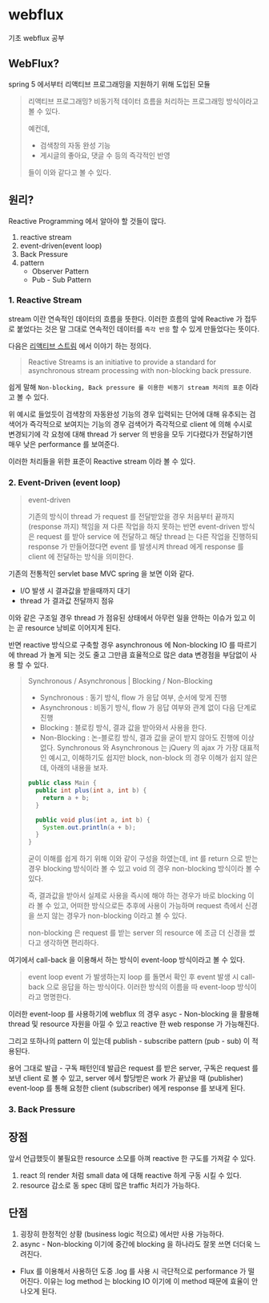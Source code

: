 # webflux
기초 webflux 공부

## WebFlux?

spring 5 에서부터 리액티브 프로그래밍을 지원하기 위해 도입된 모듈

> 리액티브 프로그래밍?
> 비동기적 데이터 흐름을 처리하는 프로그래밍 방식이라고 볼 수 있다.
> 
> 예컨데,
> - 검색창의 자동 완성 기능
> - 게시글의 좋아요, 댓글 수 등의 즉각적인 반영
> 
> 들이 이와 같다고 볼 수 있다.

## 원리?

Reactive Programming 에서 알아야 할 것들이 많다.

1. reactive stream
2. event-driven(event loop)
3. Back Pressure
4. pattern
   - Observer Pattern
   - Pub - Sub Pattern

### 1. Reactive Stream

stream 이란 연속적인 데이터의 흐름을 뜻한다. 이러한 흐름의 앞에 Reactive 가 접두로 붙었다는 것은 말 그대로
연속적인 데이터를 `즉각 반응` 할 수 있게 만들었다는 뜻이다.

다음은 [리액티브 스트림](http://reactive-streams.org) 에서 이야기 하는 정의다.

> Reactive Streams is an initiative to provide a standard for asynchronous stream processing with non-blocking back pressure.

쉽게 말해 `Non-blocking, Back pressure 를 이용한 비동기 stream 처리의 표준` 이라고 볼 수 있다.

위 예시로 들었듯이 검색창의 자동완성 기능의 경우 입력되는 단어에 대해 유추되는 검색어가 즉각적으로 보여지는 기능의 경우 
검색어가 즉각적으로 client 에 의해 수시로 변경되기에 각 요청에 대해 thread 가 server 의 반응을 모두 기다렸다가 전달하기엔
매우 낮은 performance 를 보여준다. 

이러한 처리들을 위한 표준이 Reactive stream 이라 볼 수 있다.

### 2. Event-Driven (event loop)

> event-driven
> 
> 기존의 방식이 thread 가 request 를 전달받았을 경우 처음부터 끝까지 (response 까지) 책임을 져 다른 작업을 하지 못하는 반면
> event-driven 방식은 request 를 받아 service 에 전달하고 해당 thread 는 다른 작업을 진행하되 response 가 만들어졌다면 event 를 발생시켜
> thread 에게 response 를 client 에 전달하는 방식을 의미한다.

기존의 전통적인 servlet base MVC spring 을 보면 이와 같다.

- I/O 발생 시 결과값을 받을때까지 대기
- thread 가 결과값 전달까지 점유

이와 같은 구조일 경우 thread 가 점유된 상태에서 아무런 일을 안하는 이슈가 있고 이는 곧 resource 낭비로 이어지게 된다.

반면 reactive 방식으로 구축할 경우 asynchronous 에 Non-blocking IO 를 따르기에 thread 가 놀게 되는 것도 줄고
그만큼 효율적으로 많은 data 변경점을 부담없이 사용 할 수 있다.

> Synchronous / Asynchronous | Blocking / Non-Blocking
> 
> - Synchronous : 동기 방식, flow 가 응답 여부, 순서에 맞게 진행
> - Asynchronous : 비동기 방식, flow 가 응답 여부와 관계 없이 다음 단계로 진행 
> - Blocking : 블로킹 방식, 결과 값을 받아와서 사용을 한다.
> - Non-Blocking : 논-블로킹 방식, 결과 값을 굳이 받지 않아도 진행에 이상 없다.
> Synchronous 와 Asynchronous 는 jQuery 의 ajax 가 가장 대표적인 예시고, 이해하기도 쉽지만 block, non-block 의 경우 이해가 쉽지 않은데, 아래의 내용을 보자.
> 
> ```java
> public class Main {
>   public int plus(int a, int b) {
>     return a + b;
>   }
> 
>   public void plus(int a, int b) {
>     System.out.println(a + b);
>   }
> }
> ```
> 
> 굳이 이해를 쉽게 하기 위해 이와 같이 구성을 하였는데, int 를 return 으로 받는 경우 blocking 방식이라 볼 수 있고 void 의 경우 non-blocking 방식이라 볼 수 있다. 
> 
> 즉, 결과값을 받아서 실제로 사용을 즉시에 해야 하는 경우가 바로 blocking 이라 볼 수 있고, 어떠한 방식으로든 추후에 사용이 가능하며 request 측에서 신경을 쓰지 않는 경우가 non-blocking 이라고 볼 수 있다.
>
> non-blocking 은 request 를 받는 server 의 resource 에 조금 더 신경을 썼다고 생각하면 편리하다.

여기에서 call-back 을 이용해서 하는 방식이 event-loop 방식이라고 볼 수 있다.

> event loop
> event 가 발생하는지 loop 를 돌면서 확인 후 event 발생 시 call-back 으로 응답을 하는 방식이다. 
> 이러한 방식의 이름을 따 event-loop 방식이라고 명명한다.

이러한 event-loop 를 사용하기에 webflux 의 경우 asyc - Non-blocking 을 활용해 thread 및 resource 자원을 아낄 수 있고 reactive 한 web response 가 가능해진다.

그리고 또하나의 pattern 이 있는데 publish - subscribe pattern (pub - sub) 이 적용된다.

용어 그대로 발급 - 구독 패턴인데 발급은 request 를 받은 server, 구독은 request 를 보낸 client 로 볼 수 있고, 
server 에서 할당받은 work 가 끝났을 때 (publisher) 
event-loop 를 통해 요청한 client (subscriber) 에게 response 를 보내게 된다.

### 3. Back Pressure



## 장점

앞서 언급했듯이 불필요한 resource 소모를 아껴 reactive 한 구도를 가져갈 수 있다.

1. react 의 render 처럼 small data 에 대해 reactive 하게 구동 시킬 수 있다.
2. resource 감소로 동 spec 대비 많은 traffic 처리가 가능하다.

## 단점

1. 굉장히 한정적인 상황 (business logic 적으로) 에서만 사용 가능하다.
2. async - Non-blocking 이기에 중간에 blocking 을 하나라도 잘못 쓰면 더더욱 느려진다.
  - Flux 를 이용해서 사용하던 도중 .log 를 사용 시 극단적으로 performance 가 떨어진다. 이유는 log method 는 blocking IO 이기에 이 method 때문에 효율이 안나오게 된다.
